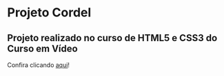 <h1>Projeto Cordel</h1>
<h2>Projeto realizado no curso de HTML5 e CSS3 do Curso em Vídeo</h2>
<p>Confira clicando <a href="https://vitorbuss04.github.io/projeto-cordel/">aqui</a>!</p>
